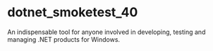 # dotnet_smoketest_40
An indispensable tool for anyone involved in developing, testing and managing .NET products for Windows.
